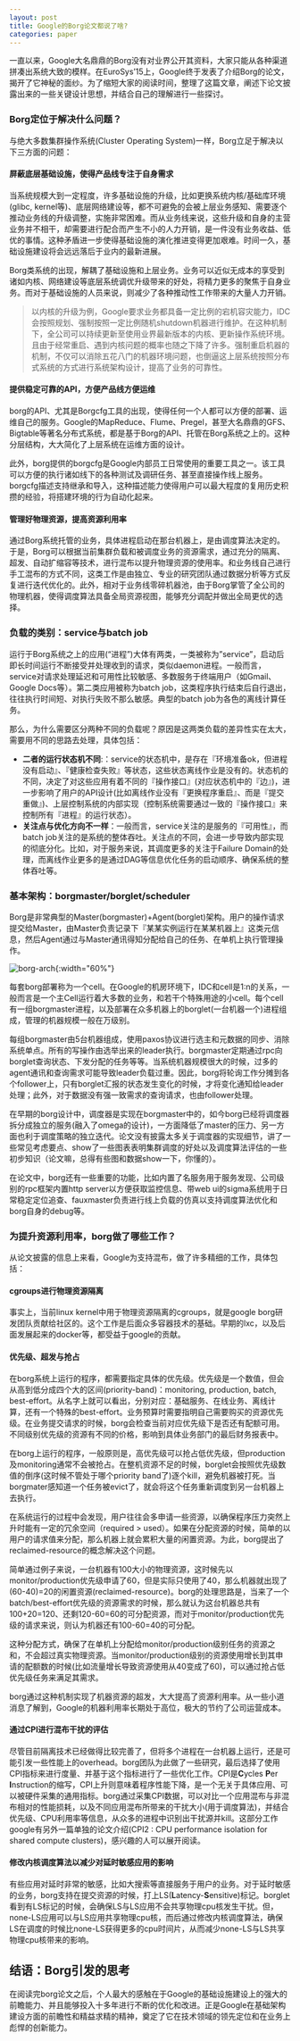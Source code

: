 ```yaml
---
layout: post
title: Google的Borg论文都说了啥?
categories: paper
---
```


一直以来，Google大名鼎鼎的Borg没有对业界公开其资料，大家只能从各种渠道拼凑出系统大致的模样。在EuroSys’15上，Google终于发表了介绍Borg的论文，揭开了它神秘的面纱。为了缩短大家的阅读时间，整理了这篇文章，阐述下论文披露出来的一些关键设计思想，并结合自己的理解进行一些探讨。

### Borg定位于解决什么问题？

与绝大多数集群操作系统(Cluster Operating System)一样，Borg立足于解决以下三方面的问题：

#### 屏蔽底层基础设施，使得产品线专注于自身需求

当系统规模大到一定程度，许多基础设施的升级，比如更换系统内核/基础库环境(glibc, kernel等)、底层网络建设等，都不可避免的会被上层业务感知、需要逐个推动业务线的升级调整，实施非常困难。而从业务线来说，这些升级和自身的主营业务并不相干，却需要进行配合而产生不小的人力开销，是一件没有业务收益、低优的事情。这种矛盾进一步使得基础设施的演化推进变得更加艰难。时间一久，基础设施建设将会远远落后于业内的最新进展。

Borg类系统的出现，解耦了基础设施和上层业务。业务可以近似无成本的享受到诸如内核、网络建设等底层系统调优升级带来的好处，将精力更多的聚焦于自身业务。而对于基础设施的人员来说，则减少了各种推动性工作带来的大量人力开销。

> 以内核的升级为例，Google要求业务都具备一定比例的宕机容灾能力，IDC会按照规划、强制按照一定比例随机shutdown机器进行维护。在这种机制下，全公司可以持续更新至使用业界最新版本的内核、更新操作系统环境。且由于经常重启、遇到内核问题的概率也随之下降了许多。强制重启机器的机制，不仅可以消除五花八门的机器环境问题，也倒逼这上层系统按照分布式系统的方式进行系统架构设计，提高了业务的可靠性。

#### 提供稳定可靠的API，方便产品线方便运维

borg的API、尤其是Borgcfg工具的出现，使得任何一个人都可以方便的部署、运维自己的服务。Google的MapReduce、Flume、Pregel，甚至大名鼎鼎的GFS、Bigtable等著名分布式系统，都是基于Borg的API、托管在Borg系统之上的。这种分层结构，大大简化了上层系统在运维方面的设计。

此外，borg提供的borgcfg是Google内部员工日常使用的重要工具之一。该工具可以方便的执行诸如线下的各种测试及调研任务、甚至直接操作线上服务。borgcfg描述支持继承和导入，这种描述能力使得用户可以最大程度的复用历史积攒的经验，将搭建环境的行为自动化起来。

#### 管理好物理资源，提高资源利用率

通过Borg系统托管的业务，具体进程启动在那台机器上，是由调度算法决定的。于是，Borg可以根据当前集群负载和被调度业务的资源需求，通过充分的隔离、超发、自动扩缩容等技术，进行混布以提升物理资源的使用率。和业务线自己进行手工混布的方式不同，这类工作是由独立、专业的研究团队通过数据分析等方式反复进行迭代优化的。此外，相对于业务线零碎机器池，由于Borg掌管了全公司的物理机器，使得调度算法具备全局资源视图，能够充分调配并做出全局更优的选择。

### 负载的类别：service与batch job

运行于Borg系统之上的应用(“进程”)大体有两类，一类被称为”service”，启动后即长时间运行不断接受并处理收到的请求，类似daemon进程。一般而言，service对请求处理延迟和可用性比较敏感、多数服务于终端用户（如Gmail、Google Docs等）。第二类应用被称为batch job，这类程序执行结束后自行退出，往往执行时间短、对执行失败不那么敏感。典型的batch job为各色的离线计算任务。

那么，为什么需要区分两种不同的负载呢？原因是这两类负载的差异性实在太大，需要用不同的思路去处理，具体包括：

* **二者的运行状态机不同**:：service的状态机中，是存在『环境准备ok，但进程没有启动』、『健康检查失败』等状态，这些状态离线作业是没有的。状态机的不同，决定了对这些应用有着不同的『操作接口』(对应状态机中的『边』)，进一步影响了用户的API设计(比如离线作业没有『更换程序重启』、而是『提交重做』)、上层控制系统的内部实现（控制系统需要通过一致的『操作接口』来控制所有『进程』的运行状态）。
* **关注点与优化方向不一样**：一般而言，service关注的是服务的『可用性』，而batch job关注的是系统的整体吞吐。关注点的不同，会进一步导致内部实现的彻底分化。比如，对于服务来说，其调度更多的关注于Failure Domain的处理，而离线作业更多的是通过DAG等信息优化任务的启动顺序、确保系统的整体吞吐等。

### 基本架构：borgmaster/borglet/scheduler

Borg是非常典型的Master(borgmaster)+Agent(borglet)架构。用户的操作请求提交给Master，由Master负责记录下『某某实例运行在某某机器上』这类元信息，然后Agent通过与Master通讯得知分配给自己的任务、在单机上执行管理操作。

![borg-arch]({{site.url}}/images/borg-arch.png){:width="60%"}

每套borg部署称为一个cell。在Google的机房环境下，IDC和cell是1:n的关系，一般而言是一个主Cell运行着大多数的业务，和若干个特殊用途的小cell。每个cell有一组borgmaster进程，以及部署在众多机器上的borglet(一台机器一个)进程组成，管理的机器规模一般在万级别。

每组borgmaster由5台机器组成，使用paxos协议进行选主和元数据的同步、消除系统单点。所有的写操作由选举出来的leader执行。borgmaster定期通过rpc向borglet查询状态、下发分配的任务等等。当系统机器规模很大的时候，过多的agent通讯和查询需求可能导致leader负载过重。因此，borg将轮询工作分摊到各个follower上，只有borglet汇报的状态发生变化的时候，才将变化通知给leader处理；此外，对于数据没有强一致需求的查询请求，也由follower处理。

在早期的borg设计中，调度器是实现在borgmaster中的，如今borg已经将调度器拆分成独立的服务(融入了omega的设计)，一方面降低了master的压力、另一方面也利于调度策略的独立迭代。论文没有披露太多关于调度器的实现细节，讲了一些常见考虑要点、show了一些图表表明集群调度的好处以及调度算法评估的一些初步知识（论文嘛，总得有些图和数据show一下，你懂的）。

在论文中，borg还有一些重要的功能，比如内置了名服务用于服务发现、公司级别的rpc框架内置http server以方便获取监控信息、带web ui的sigma系统用于日常稳定定位追查、fauxmaster负责进行线上负载的仿真以支持调度算法优化和borg自身的debug等。

### 为提升资源利用率，borg做了哪些工作？

从论文披露的信息上来看，Google为支持混布，做了许多精细的工作，具体包括：

#### cgroups进行物理资源隔离

事实上，当前linux kernel中用于物理资源隔离的cgroups，就是google borg研发团队贡献给社区的。这个工作是后面众多容器技术的基础。早期的lxc，以及后面发展起来的docker等，都受益于google的贡献。

#### 优先级、超发与抢占

在borg系统上运行的程序，都需要指定具体的优先级。优先级是一个数值，但会从高到低分成四个大的区间(priority-band)：monitoring, production, batch, best-effort。从名字上就可以看出，分别对应：基础服务、在线业务、离线计算，还有一个特殊的best-effort。业务预算时需要指明自己需要购买的资源优先级。在业务提交请求的时候，borg会检查当前对应优先级下是否还有配额可用。不同级别优先级的资源有不同的价格，影响到具体业务部门的最后财务报表中。

在borg上运行的程序，一般原则是，高优先级可以抢占低优先级，但production及monitoring通常不会被抢占。在整机资源不足的时候，borglet会按照优先级数值的倒序(这时候不管处于哪个priority band了)逐个kill，避免机器被打死。当borgmater感知道一个任务被evict了，就会将这个任务重新调度到另一台机器上去执行。

在系统运行的过程中会发现，用户往往会多申请一些资源，以确保程序压力突然上升时能有一定的冗余空间（required > used）。如果在分配资源的时候，简单的以用户的请求值来分配，那么机器上就会累积大量的闲置资源。为此，borg提出了reclaimed-resource的概念解决这个问题。

简单通过例子来说，一台机器有100大小的物理资源，这时候先以monitor/production优先级申请了60，但是实际只使用了40，那么机器就出现了(60-40)=20的闲置资源(reclaimed-resource)。borg的处理思路是，当来了一个batch/best-effort优先级的资源需求的时候，那么就认为这台机器总共有100+20=120、还剩120-60=60的可分配资源，而对于monitor/production优先级的请求来说，则认为机器还有100-60=40的可分配。

这种分配方式，确保了在单机上分配给monitor/production级别任务的资源之和，不会超过真实物理资源。当monitor/production级别的资源使用增长到其申请的配额数的时候(比如流量增长导致资源使用从40变成了60)，可以通过抢占低优先级任务来满足其需求。

borg通过这种机制实现了机器资源的超发，大大提高了资源利用率。从一些小道消息了解到，Google的机器利用率长期处于高位，极大的节约了公司运营成本。

#### 通过CPI进行混布干扰的评估

尽管目前隔离技术已经做得比较完善了，但将多个进程在一台机器上运行，还是可能引发一些性能上的overhead。borg团队为此做了一些研究，最后选择了使用CPI指标来进行度量、并基于这个指标进行了一些优化工作。CPI是**C**ycles **P**er
**I**nstruction的缩写，CPI上升则意味着程序性能下降，是一个无关于具体应用、可以被硬件采集的通用指标。borg通过采集CPI数据，可以对比一个应用混布与非混布相对的性能损耗，以及不同应用混布所带来的干扰大小(用于调度算法)，并结合优先级、CPU利用率等信息，从众多的进程中识别出干扰源并kill。这部分工作google有另外一篇单独的论文介绍(CPI2 : CPU performance isolation for shared compute clusters)，感兴趣的人可以展开阅读。

#### 修改内核调度算法以减少对延时敏感应用的影响

有些应用对延时非常的敏感，比如大搜索等直接服务于用户的业务。对于延时敏感的业务，borg支持在提交资源的时候，打上LS(**L**atency-**S**ensitive)标记。borglet看到有LS标记的时候，会确保LS与LS应用不会共享物理cpu核发生干扰。但，none-LS应用可以与LS应用共享物理cpu核，而后通过修改内核调度算法，确保LS在调度的时候比none-LS获得更多的cpu时间片，从而减少none-LS与LS共享物理cpu核带来的影响。

## 结语：Borg引发的思考

在阅读完borg论文之后，个人最大的感触在于Google的基础设施建设上的强大的前瞻能力、并且能够投入十多年进行不断的优化和改进。正是Google在基础架构建设方面的前瞻性和精益求精的精神，奠定了它在技术领域的领先定位和在业务上彪悍的创新能力。
